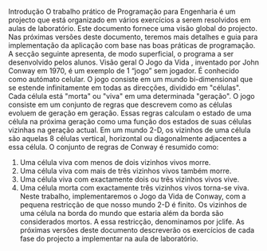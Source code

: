 Introdução
O trabalho prático de Programação para Engenharia é um projecto que está
organizado em vários exercícios a serem resolvidos em aulas de laboratório.
Este documento fornece uma visão global do projecto. Nas próximas versões
deste documento, teremos mais detalhes e guia para implementação da
aplicação com base nas boas práticas de programação.
A secção seguinte apresenta, de modo superficial, o programa a ser
desenvolvido pelos alunos.
Visão geral
O Jogo da Vida , inventado por John Conway em 1970, é um exemplo de 1
“jogo” sem jogador. É conhecido como autómato celular.
O jogo consiste em um mundo bi-dimensional que se estende infinitamente em
todas as direcções, dividido em "células".
Cada célula está "morta" ou "viva" em uma determinada "geração". O jogo
consiste em um conjunto de regras que descrevem como as células evoluem
de geração em geração.
Essas regras calculam o estado de uma célula na próxima geração como uma
função dos estados de suas células vizinhas na geração actual. 
Em um mundo 2-D, os vizinhos de uma célula são aquelas 8 células vertical,
horizontal ou diagonalmente adjacentes a essa célula.
O conjunto de regras de Conway é resumido como:
1. Uma célula viva com menos de dois vizinhos vivos morre.
2. Uma célula viva com mais de três vizinhos vivos também morre.
3. Uma célula viva com exactamente dois ou três vizinhos vivos vive.
4. Uma célula morta com exactamente três vizinhos vivos torna-se viva.
Neste trabalho, implementaremos o Jogo da Vida de Conway, com a pequena
restricção de que nosso mundo 2-D é finito.
Os vizinhos de uma célula na borda do mundo que estaria além da borda são
considerados mortos.
A essa restricção, denominamos por jclife.
As próximas versões deste documento descreverão os exercícios de cada fase
do projecto a implementar na aula de laboratório.